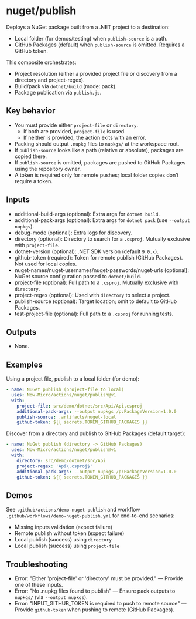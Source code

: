 # nuget/publish

Deploys a NuGet package built from a .NET project to a destination:
- Local folder (for demos/testing) when `publish-source` is a path.
- GitHub Packages (default) when `publish-source` is omitted. Requires a GitHub token.

This composite orchestrates:
- Project resolution (either a provided project file or discovery from a directory and project-regex).
- Build/pack via `dotnet/build` (mode: pack).
- Package publication via `publish.js`.

## Key behavior
- You must provide either `project-file` or `directory`.
  - If both are provided, `project-file` is used.
  - If neither is provided, the action exits with an error.
- Packing should output `.nupkg` files to `nupkgs/` at the workspace root.
- If `publish-source` looks like a path (relative or absolute), packages are copied there.
- If `publish-source` is omitted, packages are pushed to GitHub Packages using the repository owner.
- A token is required only for remote pushes; local folder copies don’t require a token.

## Inputs
- additional-build-args (optional): Extra args for `dotnet build`.
- additional-pack-args (optional): Extra args for `dotnet pack` (use `--output nupkgs`).
- debug-mode (optional): Extra logs for discovery.
- directory (optional): Directory to search for a `.csproj`. Mutually exclusive with `project-file`.
- dotnet-version (optional): .NET SDK version (default `9.0.x`).
- github-token (required): Token for remote publish (GitHub Packages). Not used for local copies.
- nuget-names/nuget-usernames/nuget-passwords/nuget-urls (optional): NuGet source configuration passed to `dotnet/build`.
- project-file (optional): Full path to a `.csproj`. Mutually exclusive with `directory`.
- project-regex (optional): Used with `directory` to select a project.
- publish-source (optional): Target location; omit to default to GitHub Packages.
- test-project-file (optional): Full path to a `.csproj` for running tests. 

## Outputs
- None.

## Examples

Using a project file, publish to a local folder (for demo):

```yaml
- name: NuGet publish (project-file to local)
  uses: Now-Micro/actions/nuget/publish@v1
  with:
    project-file: src/demo/dotnet/src/Api/Api.csproj
    additional-pack-args: --output nupkgs /p:PackageVersion=1.0.0
    publish-source: .artifacts/nuget-local
    github-token: ${{ secrets.TOKEN_GITHUB_PACKAGES }}
```

Discover from a directory and publish to GitHub Packages (default target):

```yaml
- name: NuGet publish (directory -> GitHub Packages)
  uses: Now-Micro/actions/nuget/publish@v1
  with:
    directory: src/demo/dotnet/src/Api
    project-regex: 'Api\.csproj$'
    additional-pack-args: --output nupkgs /p:PackageVersion=1.0.0
    github-token: ${{ secrets.TOKEN_GITHUB_PACKAGES }}
```

## Demos
See `.github/actions/demo-nuget-publish` and workflow `.github/workflows/demo-nuget-publish.yml` for end-to-end scenarios:
- Missing inputs validation (expect failure)
- Remote publish without token (expect failure)
- Local publish (success) using `directory`
- Local publish (success) using `project-file`

## Troubleshooting
- Error: "Either 'project-file' or 'directory' must be provided." — Provide one of these inputs.
- Error: "No .nupkg files found to publish" — Ensure pack outputs to `nupkgs/` (via `--output nupkgs`).
- Error: "INPUT_GITHUB_TOKEN is required to push to remote source" — Provide `github-token` when pushing to remote (GitHub Packages).
